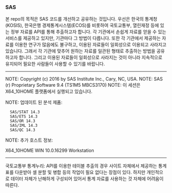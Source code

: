 ### SAS

본 repo의 목적은 SAS 코드를 개선하고 공유하는 것입니다. 우선은 한국의 통계청(KOSIS), 한국은행 경제통계시스템(ECOS)를 비롯하여 국토교통부, 열린재정 등에 있는 정부 자료를 API를 통해 추출하고자 합니다. 각 기관에서 손쉽게 자료를 얻을 수 있는 서비스를 제공하고 있지만, 기관마다 그 방법이 다릅니다. 또한 각 기관에서 제공하는 자료를 이용한 연구가 많음에도 불구하고, 이용된 자료들이 일회성으로 이용되고 사라지고 있습니다. 그래서 각 기관에 맞추어 원하는 자료를 일관된 형태로 추출하는 방법을 공유하고자 합니다. 그리고 이용된 자료들이 일회성으로 사라지는 것이 아니라 지속적으로 유지되어 필요한 사람들이 사용할 수 있기를 바랍니다.

---

NOTE: Copyright (c) 2016 by SAS Institute Inc., Cary, NC, USA.
NOTE: SAS (r) Proprietary Software 9.4 (TS1M5 MBCS3170)
NOTE: 이 세션은 X64_10HOME 플랫폼에서 실행되고 있습니다.

NOTE: 업데이트 된 분석 제품:

      SAS/STAT 14.3
      SAS/ETS 14.3
      SAS/OR 14.3
      SAS/IML 14.3
      SAS/QC 14.3

NOTE: 추가 호스트 정보:

 X64_10HOME WIN 10.0.16299 Workstation

---

국토교통부 통계누리: API를 이용한 테이블 추출의 경우 사이트 자체에서 제공하는 통계표를 다운받아 셀 분할 및 병합 등의 작업이 필요 없다는 장점이 있다. 하지만 개인적으로 데이터 자체가 난해하게 구성되어 있어서 통계 자료를 사용하는 것 자체에 어려움이 따른다.

